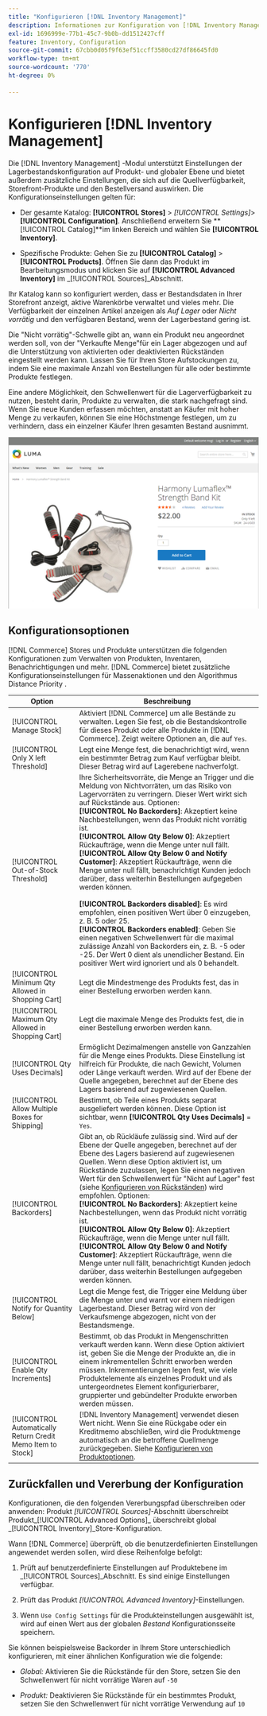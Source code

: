 ```yaml
---
title: "Konfigurieren [!DNL Inventory Management]"
description: Informationen zur Konfiguration von [!DNL Inventory Management] Optionen, die die Verfügbarkeit der Quelle, Storefront-Produkte und den Versand von Bestellungen bestimmen.
exl-id: 1696999e-77b1-45c7-9b0b-dd1512427cff
feature: Inventory, Configuration
source-git-commit: 67cbb0d05f9f63ef51ccff3580cd27df86645fd0
workflow-type: tm+mt
source-wordcount: '770'
ht-degree: 0%

---
```


# Konfigurieren [!DNL Inventory Management]

Die [!DNL Inventory Management] -Modul unterstützt Einstellungen der Lagerbestandskonfiguration auf Produkt- und globaler Ebene und bietet außerdem zusätzliche Einstellungen, die sich auf die Quellverfügbarkeit, Storefront-Produkte und den Bestellversand auswirken. Die Konfigurationseinstellungen gelten für:

- Der gesamte Katalog: **[!UICONTROL Stores]** > _[!UICONTROL Settings]_>**[!UICONTROL Configuration]**. Anschließend erweitern Sie **[!UICONTROL Catalog]**im linken Bereich und wählen Sie **[!UICONTROL Inventory]**.

- Spezifische Produkte: Gehen Sie zu **[!UICONTROL Catalog]** > **[!UICONTROL Products]**. Öffnen Sie dann das Produkt im Bearbeitungsmodus und klicken Sie auf **[!UICONTROL Advanced Inventory]** im _[!UICONTROL Sources]_Abschnitt.

Ihr Katalog kann so konfiguriert werden, dass er Bestandsdaten in Ihrer Storefront anzeigt, aktive Warenkörbe verwaltet und vieles mehr. Die Verfügbarkeit der einzelnen Artikel anzeigen als _Auf Lager_ oder _Nicht vorrätig_ und den verfügbaren Bestand, wenn der Lagerbestand gering ist.

Die &quot;Nicht vorrätig&quot;-Schwelle gibt an, wann ein Produkt neu angeordnet werden soll, von der &quot;Verkaufte Menge&quot;für ein Lager abgezogen und auf die Unterstützung von aktivierten oder deaktivierten Rückständen eingestellt werden kann. Lassen Sie für Ihren Store Aufstockungen zu, indem Sie eine maximale Anzahl von Bestellungen für alle oder bestimmte Produkte festlegen.

Eine andere Möglichkeit, den Schwellenwert für die Lagerverfügbarkeit zu nutzen, besteht darin, Produkte zu verwalten, die stark nachgefragt sind. Wenn Sie neue Kunden erfassen möchten, anstatt an Käufer mit hoher Menge zu verkaufen, können Sie eine Höchstmenge festlegen, um zu verhindern, dass ein einzelner Käufer Ihren gesamten Bestand ausnimmt.

![Beispiel auf Lager, nur 1 links](assets/storefront-stock-options-1-left.png)

## Konfigurationsoptionen

[!DNL Commerce] Stores und Produkte unterstützen die folgenden Konfigurationen zum Verwalten von Produkten, Inventaren, Benachrichtigungen und mehr. [!DNL Commerce] bietet zusätzliche Konfigurationseinstellungen für Massenaktionen und den Algorithmus Distance Priority .

| Option | Beschreibung |
|--|--|
| [!UICONTROL Manage Stock] | Aktiviert [!DNL Commerce] um alle Bestände zu verwalten. Legen Sie fest, ob die Bestandskontrolle für dieses Produkt oder alle Produkte in [!DNL Commerce]. Zeigt weitere Optionen an, die auf `Yes`. |
| [!UICONTROL Only X left Threshold] | Legt eine Menge fest, die benachrichtigt wird, wenn ein bestimmter Betrag zum Kauf verfügbar bleibt. Dieser Betrag wird auf Lagerebene nachverfolgt. |
| [!UICONTROL Out-of-Stock Threshold] | Ihre Sicherheitsvorräte, die Menge an Trigger und die Meldung von Nichtvorräten, um das Risiko von Lagervorräten zu verringern. Dieser Wert wirkt sich auf Rückstände aus. Optionen:<br />**[!UICONTROL No Backorders]**: Akzeptiert keine Nachbestellungen, wenn das Produkt nicht vorrätig ist.<br />**[!UICONTROL Allow Qty Below 0]**: Akzeptiert Rückaufträge, wenn die Menge unter null fällt.<br />**[!UICONTROL Allow Qty Below 0 and Notify Customer]**: Akzeptiert Rückaufträge, wenn die Menge unter null fällt, benachrichtigt Kunden jedoch darüber, dass weiterhin Bestellungen aufgegeben werden können.<br /><br />**[!UICONTROL Backorders disabled]**: Es wird empfohlen, einen positiven Wert über 0 einzugeben, z. B. 5 oder 25. <br/>**[!UICONTROL Backorders enabled]**: Geben Sie einen negativen Schwellenwert für die maximal zulässige Anzahl von Backorders ein, z. B. -5 oder -25. Der Wert 0 dient als unendlicher Bestand. Ein positiver Wert wird ignoriert und als 0 behandelt. |
| [!UICONTROL Minimum Qty Allowed in Shopping Cart] | Legt die Mindestmenge des Produkts fest, das in einer Bestellung erworben werden kann. |
| [!UICONTROL Maximum Qty Allowed in Shopping Cart] | Legt die maximale Menge des Produkts fest, die in einer Bestellung erworben werden kann. |
| [!UICONTROL Qty Uses Decimals] | Ermöglicht Dezimalmengen anstelle von Ganzzahlen für die Menge eines Produkts. Diese Einstellung ist hilfreich für Produkte, die nach Gewicht, Volumen oder Länge verkauft werden. Wird auf der Ebene der Quelle angegeben, berechnet auf der Ebene des Lagers basierend auf zugewiesenen Quellen. |
| [!UICONTROL Allow Multiple Boxes for Shipping] | Bestimmt, ob Teile eines Produkts separat ausgeliefert werden können. Diese Option ist sichtbar, wenn **[!UICONTROL Qty Uses Decimals]** = `Yes`. |
| [!UICONTROL Backorders] | Gibt an, ob Rückläufe zulässig sind. Wird auf der Ebene der Quelle angegeben, berechnet auf der Ebene des Lagers basierend auf zugewiesenen Quellen. Wenn diese Option aktiviert ist, um Rückstände zuzulassen, legen Sie einen negativen Wert für den Schwellenwert für &quot;Nicht auf Lager&quot; fest (siehe [Konfigurieren von Rückständen](backorders.md)) wird empfohlen. Optionen:<br />**[!UICONTROL No Backorders]**: Akzeptiert keine Nachbestellungen, wenn das Produkt nicht vorrätig ist.<br />**[!UICONTROL Allow Qty Below 0]**: Akzeptiert Rückaufträge, wenn die Menge unter null fällt.<br />**[!UICONTROL Allow Qty Below 0 and Notify Customer]**: Akzeptiert Rückaufträge, wenn die Menge unter null fällt, benachrichtigt Kunden jedoch darüber, dass weiterhin Bestellungen aufgegeben werden können. |
| [!UICONTROL Notify for Quantity Below] | Legt die Menge fest, die Trigger eine Meldung über die Menge unter und warnt vor einem niedrigen Lagerbestand. Dieser Betrag wird von der Verkaufsmenge abgezogen, nicht von der Bestandsmenge. |
| [!UICONTROL Enable Qty Increments] | Bestimmt, ob das Produkt in Mengenschritten verkauft werden kann. Wenn diese Option aktiviert ist, geben Sie die Menge der Produkte an, die in einem inkrementellen Schritt erworben werden müssen. Inkrementierungen legen fest, wie viele Produktelemente als einzelnes Produkt und als untergeordnetes Element konfigurierbarer, gruppierter und gebündelter Produkte erworben werden müssen. |
| [!UICONTROL Automatically Return Credit Memo Item to Stock] | [!DNL Inventory Management] verwendet diesen Wert nicht. Wenn Sie eine Rückgabe oder ein Kreditmemo abschließen, wird die Produktmenge automatisch an die betroffene Quellmenge zurückgegeben. Siehe [Konfigurieren von Produktoptionen](product-options.md). |

## Zurückfallen und Vererbung der Konfiguration

Konfigurationen, die den folgenden Vererbungspfad überschreiben oder anwenden: Produkt _[!UICONTROL Sources]_-Abschnitt überschreibt Produkt_[!UICONTROL Advanced Options]_ überschreibt global _[!UICONTROL Inventory]_Store-Konfiguration.

Wann [!DNL Commerce] überprüft, ob die benutzerdefinierten Einstellungen angewendet werden sollen, wird diese Reihenfolge befolgt:

1. Prüft auf benutzerdefinierte Einstellungen auf Produktebene im _[!UICONTROL Sources]_Abschnitt. Es sind einige Einstellungen verfügbar.

1. Prüft das Produkt _[!UICONTROL Advanced Inventory]_-Einstellungen.

1. Wenn `Use Config Settings` für die Produkteinstellungen ausgewählt ist, wird auf einen Wert aus der globalen _Bestand_ Konfigurationsseite speichern.

Sie können beispielsweise Backorder in Ihrem Store unterschiedlich konfigurieren, mit einer ähnlichen Konfiguration wie die folgende:

- _Global:_ Aktivieren Sie die Rückstände für den Store, setzen Sie den Schwellenwert für nicht vorrätige Waren auf `-50`

- _Produkt:_ Deaktivieren Sie Rückstände für ein bestimmtes Produkt, setzen Sie den Schwellenwert für nicht vorrätige Verwendung auf `10`
